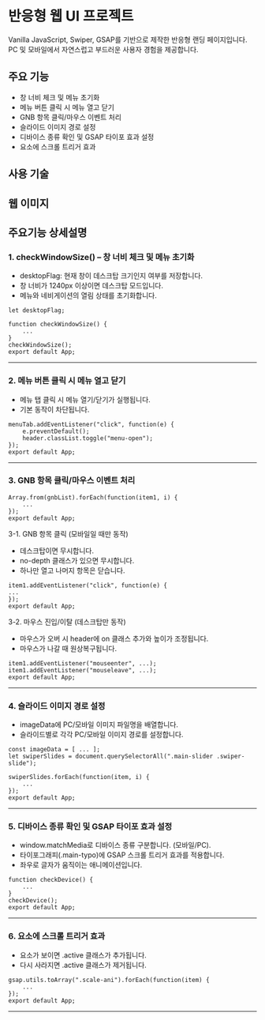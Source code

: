 # 반응형 웹 UI 프로젝트

Vanilla JavaScript, Swiper, GSAP를 기반으로 제작한 반응형 랜딩 페이지입니다.<br>
PC 및 모바일에서 자연스럽고 부드러운 사용자 경험을 제공합니다.

## 주요 기능
- 창 너비 체크 및 메뉴 초기화
- 메뉴 버튼 클릭 시 메뉴 열고 닫기
- GNB 항목 클릭/마우스 이벤트 처리
- 슬라이드 이미지 경로 설정
- 디바이스 종류 확인 및 GSAP 타이포 효과 설정
- 요소에 스크롤 트리거 효과
## 사용 기술

## 웹 이미지

## 주요기능 상세설명

### 1. checkWindowSize() – 창 너비 체크 및 메뉴 초기화

- desktopFlag: 현재 창이 데스크탑 크기인지 여부를 저장합니다.
- 창 너비가 1240px 이상이면 데스크탑 모드입니다.
- 메뉴와 네비게이션의 열림 상태를 초기화합니다.
``` React
let desktopFlag;

function checkWindowSize() {
	...
}
checkWindowSize();
export default App;
```
***

### 2. 메뉴 버튼 클릭 시 메뉴 열고 닫기

- 메뉴 탭 클릭 시 메뉴 열기/닫기가 실행됩니다.
- 기본 동작이 차단됩니다.
``` React
menuTab.addEventListener("click", function(e) {
	e.preventDefault();
	header.classList.toggle("menu-open");
});
export default App;
```

***

### 3. GNB 항목 클릭/마우스 이벤트 처리
``` React
Array.from(gnbList).forEach(function(item1, i) {
	...
});
export default App;
```
3-1. GNB 항목 클릭 (모바일일 때만 동작)
- 데스크탑이면 무시합니다.
- no-depth 클래스가 있으면 무시합니다.
- 하나만 열고 나머지 항목은 닫습니다.
``` React
item1.addEventListener("click", function(e) {
...
});
export default App;
```
3-2. 마우스 진입/이탈 (데스크탑만 동작)
- 마우스가 오버 시 header에 on 클래스 추가와 높이가 조정됩니다.
- 마우스가 나갈 때 원상복구됩니다.
``` React
item1.addEventListener("mouseenter", ...);
item1.addEventListener("mouseleave", ...);
export default App;
```
***

### 4. 슬라이드 이미지 경로 설정
- imageData에 PC/모바일 이미지 파일명을 배열합니다.
- 슬라이드별로 각각 PC/모바일 이미지 경로를 설정합니다.
``` React
const imageData = [ ... ];
let swiperSlides = document.querySelectorAll(".main-slider .swiper-slide");

swiperSlides.forEach(function(item, i) {
	...
});
export default App;
```
***

### 5. 디바이스 종류 확인 및 GSAP 타이포 효과 설정
- window.matchMedia로 디바이스 종류 구분합니다. (모바일/PC).
- 타이포그래피(.main-typo)에 GSAP 스크롤 트리거 효과를 적용합니다.
- 좌우로 글자가 움직이는 애니메이션입니다.
``` React
function checkDevice() {
	...
}
checkDevice();
export default App;
```
***

### 6. 요소에 스크롤 트리거 효과
- 요소가 보이면 .active 클래스가 추가됩니다.
- 다시 사라지면 .active 클래스가 제거됩니다.
``` React
gsap.utils.toArray(".scale-ani").forEach(function(item) {
	...
});
export default App;
```
***
